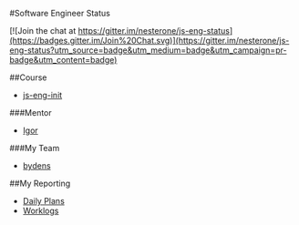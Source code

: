 #Software Engineer Status

[![Join the chat at https://gitter.im/nesterone/js-eng-status](https://badges.gitter.im/Join%20Chat.svg)](https://gitter.im/nesterone/js-eng-status?utm_source=badge&utm_medium=badge&utm_campaign=pr-badge&utm_content=badge)

##Course

* [js-eng-init](https://github.com/brotherhood-of-javascript/js-eng-init)

###Mentor

* [Igor](https://github.com/nesterone)

###My Team

* [bydens](https://github.com/bydens/js-eng-status)

##My Reporting

* [Daily Plans](https://github.com/bydens/js-eng-status/blob/master/report/daily-plans.md)
* [Worklogs](https://github.com/bydens/js-eng-status/blob/master/report/worklogs.md)

